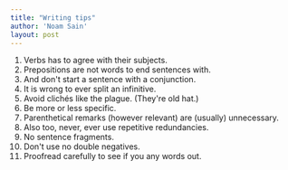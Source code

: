 ```yaml
---
title: "Writing tips"
author: 'Noam Sain'
layout: post
---
```


1. Verbs has to agree with their subjects.
2. Prepositions are not words to end sentences with.
3. And don't start a sentence with a conjunction.
4. It is wrong to ever split an infinitive.
5. Avoid clichés like the plague. (They're old hat.)
6. Be more or less specific.
7. Parenthetical remarks (however relevant) are (usually) unnecessary.
8. Also too, never, ever use repetitive redundancies.
9. No sentence fragments.
10. Don't use no double negatives.
11. Proofread carefully to see if you any words out.
